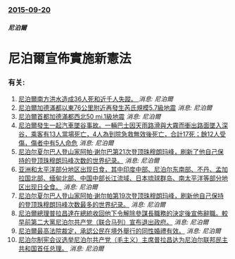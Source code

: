 ### [2015-09-20](/news/2015/09/20/index.md)

##### 尼泊爾
# 尼泊爾宣佈實施新憲法




### 有关:

1. [尼泊爾南方洪水造成36人死和近千人失蹤。 ](/zh/news/2017/08/12/尼泊爾南方洪水造成36人死和近千人失蹤.md) _消息: 尼泊爾_
2. [尼泊爾加德滿都以東76公里附近再發生芮氏規模5.7級地震](/zh/news/2015/05/15/尼泊爾加德滿都以東76公里附近再發生芮氏規模57級地震.md) _消息: 尼泊爾_
3. [ 尼泊爾首都加德滿都西北50 mi.1級地震](/zh/news/2015/04/25/尼泊爾首都加德滿都西北50-mi1級地震.md) _消息: 尼泊爾_
4. [尼泊爾發生一起汽車墜谷事故。一輛巴士因天雨路滑與大霧而衝出路面墜入深谷，乘客有13人當場死亡，4人為到院急救無效後死亡，合計17死；餘12人受傷，傷者中有5人命危](/zh/news/2015/03/16/尼泊爾發生一起汽車墜谷事故-一輛巴士因天雨路滑與大霧而衝出路面墜入深谷-乘客有13人當場死亡-4人為到院急救無效後死亡.md) _消息: 尼泊爾_
5. [尼泊尔夏尔巴人登山家阿帕·谢尔巴第21次登顶珠穆朗玛峰，刷新了他自己保持的登顶珠穆朗玛峰次数的世界纪录。](/zh/news/2011/05/11/尼泊尔夏尔巴人登山家阿帕-谢尔巴第21次登顶珠穆朗玛峰-刷新了他自己保持的登顶珠穆朗玛峰次数的世界纪录.md) _消息: 尼泊爾_
6. [亚洲和太平洋部分地区出现日食，其中印度中部、尼泊尔东南部、不丹、孟加拉国北部、缅甸北部、中国中部长江流域、日本琉球群岛、南太平洋等部分地区出现日全食。](/zh/news/2009/07/22/亚洲和太平洋部分地区出现日食-其中印度中部-尼泊尔东南部-不丹-孟加拉国北部-缅甸北部-中国中部长江流域-日本琉球群岛.md) _消息: 尼泊爾_
7. [尼泊尔夏尔巴人登山家阿帕·谢尔帕第19次登顶珠穆朗玛峰，刷新他自己保持的登顶珠穆朗玛峰次数最多的世界纪录。](/zh/news/2009/05/21/尼泊尔夏尔巴人登山家阿帕-谢尔帕第19次登顶珠穆朗玛峰-刷新他自己保持的登顶珠穆朗玛峰次数最多的世界纪录.md) _消息: 尼泊爾_
8. [尼泊爾總理普拉昌達在總統收回他下令解除參謀長職務的決定後宣佈辭職。較早前第二大黨尼泊尔共产党（联合马列）宣布退出政府。](/zh/news/2009/05/4/尼泊爾總理普拉昌達在總統收回他下令解除參謀長職務的決定後宣佈辭職-較早前第二大黨尼泊尔共产党-联合马列-宣布退出政府.md) _消息: 尼泊爾_
9. [尼泊爾最高法院裁定，承認公民在境外舉行的同性婚禮有效。](/zh/news/2008/11/19/尼泊爾最高法院裁定-承認公民在境外舉行的同性婚禮有效.md) _消息: 尼泊爾_
10. [ 尼泊尔制宪会议选举尼泊尔共产党（毛主义）主席普拉昌达为尼泊尔联邦民主共和国首任总理。](/zh/news/2008/08/15/尼泊尔制宪会议选举尼泊尔共产党-毛主义-主席普拉昌达为尼泊尔联邦民主共和国首任总理.md) _消息: 尼泊爾_
